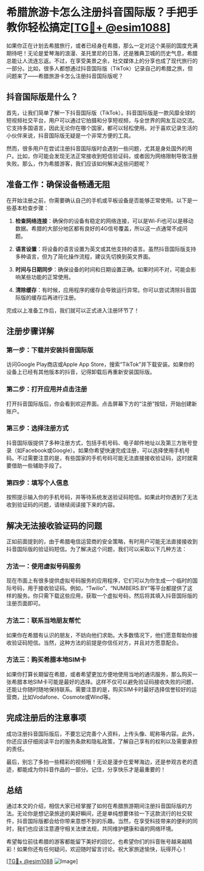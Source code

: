 # 希腊旅游卡怎么注册抖音国际版？手把手教你轻松搞定[[TG💪+ @esim1088](https://t.me/s/esim1088)]

如果你正在计划去希腊旅行，或者已经身在希腊，那么一定对这个美丽的国度充满期待吧！无论是爱琴海的浪漫、圣托里尼的日落，还是雅典卫城的历史气息，希腊总能让人流连忘返。不过，在享受美景之余，社交媒体上的分享也成了现代旅行的一部分。比如，很多人都想通过抖音国际版（TikTok）记录自己的希腊之旅，但问题来了——希腊旅游卡怎么注册抖音国际版呢？

## 抖音国际版是什么？

首先，让我们简单了解一下抖音国际版（TikTok）。抖音国际版是一款风靡全球的短视频社交平台，用户可以通过它拍摄和分享短视频，与全世界的网友互动交流。它支持多国语言，因此无论你在哪个国家，都可以轻松使用。对于喜欢记录生活的小伙伴来说，抖音国际版无疑是一个非常方便的工具。

然而，很多用户在尝试注册抖音国际版时会遇到一些问题，尤其是身处国外的用户。比如，你可能会发现无法正常接收到短信验证码，或者因为网络限制导致注册失败。那么，作为希腊游客，我们应该如何解决这些问题呢？

## 准备工作：确保设备畅通无阻

在开始注册之前，你需要确认自己的手机或平板设备是否能够正常使用。以下是一些基本检查步骤：

1. **检查网络连接**：确保你的设备有稳定的网络连接，可以是Wi-Fi也可以是移动数据。希腊的大部分地区都有良好的4G信号覆盖，所以这一点通常不成问题。
   
2. **语言设置**：将设备的语言设置为英文或其他支持的语言。虽然抖音国际版支持多种语言，但为了简化操作流程，建议先切换到英文界面。

3. **时间与日期同步**：确保设备的时间和日期设置正确。如果时间不对，可能会影响某些功能的正常使用。

4. **清除缓存**：有时候，应用程序的缓存会导致运行异常。你可以尝试清除抖音国际版的缓存后再进行注册。

完成以上准备工作后，我们就可以正式进入注册环节了！

## 注册步骤详解

### 第一步：下载并安装抖音国际版

访问Google Play商店或Apple App Store，搜索“TikTok”并下载安装。如果你的设备上已经有其他版本的抖音，记得卸载后再重新安装国际版。

### 第二步：打开应用并点击注册

打开抖音国际版后，你会看到欢迎界面。点击屏幕下方的“注册”按钮，开始创建新账户。

### 第三步：选择注册方式

抖音国际版提供了多种注册方式，包括手机号码、电子邮件地址以及第三方账号登录（如Facebook或Google）。如果你希望快速完成注册，可以选择使用手机号码。不过需要注意的是，有些国家的手机号码可能无法直接接收验证码，这时就需要借助一些辅助手段了。

### 第四步：填写个人信息

按照提示输入你的手机号码，并等待系统发送验证码短信。如果此时你遇到了无法收到验证码的问题，请继续阅读接下来的内容。

## 解决无法接收验证码的问题

正如前面提到的，由于希腊电信运营商的安全策略，有时用户可能无法直接接收到抖音国际版的验证码短信。为了解决这个问题，我们可以采取以下几种方法：

### 方法一：使用虚拟号码服务

现在市面上有很多提供虚拟号码服务的应用程序，它们可以为你生成一个临时的国际号码，用于接收验证码。例如，“Twilio”、“NUMBERS.BY”等平台都提供了这样的服务。你只需下载这些应用，获取一个虚拟号码，然后将其填入抖音国际版的注册页面即可。

### 方法二：联系当地朋友帮忙

如果你在希腊有认识的朋友，不妨向他们求助。大多数情况下，他们愿意帮助你接收验证码短信。当然，这种方法的前提是你信任对方，并且对方愿意配合。

### 方法三：购买希腊本地SIM卡

如果你打算长期留在希腊，或者希望更加方便地使用当地的通讯服务，那么购买一张希腊本地SIM卡可能是最好的选择。这样不仅可以避免验证码接收失败的问题，还能让你随时随地保持联系。需要注意的是，购买SIM卡时最好选择信誉较好的运营商，比如Vodafone、Cosmote或Wind等。

## 完成注册后的注意事项

成功注册抖音国际版后，不要忘记完善个人资料，上传头像、昵称等内容。此外，你还应该仔细阅读平台的服务条款和隐私政策，了解自己享有的权利以及需要承担的责任。

最后，别忘了多拍一些精彩的视频哦！无论是漫步在爱琴海边，还是参观古老的遗迹，都能成为你抖音作品的一部分。记住，分享快乐才是最重要的！

## 总结

通过本文的介绍，相信大家已经掌握了如何在希腊旅游期间注册抖音国际版的方法。无论你是想记录旅途的美好瞬间，还是单纯想要体验一下这款流行的社交软件，抖音国际版都会给你带来意想不到的乐趣。当然，在享受科技带来的便利的同时，我们也应该注意遵守相关法律法规，共同维护健康和谐的网络环境。

希望每位前往希腊的游客都能留下美好的回忆，也希望你们的抖音账号越来越精彩！如果你还有任何疑问，欢迎随时留言讨论。祝大家旅途愉快，玩得开心！

[[TG💪+ @esim1088](https://t.me/s/esim1088) ![Image](https://i.postimg.cc/4NQfJmqS/Snipaste-2025-05-13-00-14-12.png)]